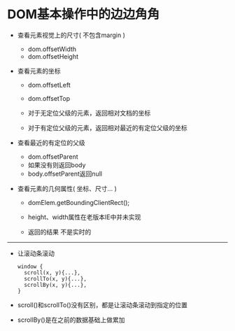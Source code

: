 # DOM基本操作中的边边角角

- 查看元素视觉上的尺寸( 不包含margin )

  - dom.offsetWidth
  - dom.offsetHeight

- 查看元素的坐标

  - dom.offsetLeft
  - dom.offsetTop

  - 对于无定位父级的元素，返回相对文档的坐标
  - 对于有定位父级的元素，返回相对最近的有定位父级的坐标

- 查看最近的有定位的父级

  - dom.offsetParent
  - 如果没有则返回body
  - body.offsetParent返回null

- 查看元素的几何属性( 坐标、尺寸... )

  - domElem.getBoundingClientRect();

  - height、width属性在老版本IE中并未实现

  - 返回的结果 不是实时的

----------------------------------------------

- 让滚动条滚动

  ```
  window {
    scroll(x, y){...},
    scrollTo(x, y){...},
    scrollBy(x, y){...},
  }
  ```

- scroll()和scrollTo()没有区别，都是让滚动条滚动到指定的位置

- scrollBy()是在之前的数据基础上做累加
